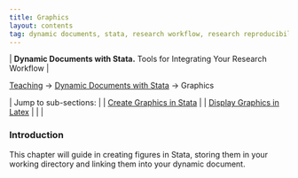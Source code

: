 ```yaml
---
title: Graphics
layout: contents
tag: dynamic documents, stata, research workflow, research reproducibility, reproducible research, social sciences
---
```

| **Dynamic Documents with Stata.** Tools for Integrating Your Research Workflow |

<a name="Contents"></a>
[Teaching](../../../teaching) &rarr; [Dynamic Documents with Stata](dynamicdocs-stata.md)  &rarr; Graphics

| Jump to sub-sections: |
| [Create Graphics in Stata](graphics-stata.md)   |
| [Display Graphics in Latex](graphics-latex.md)  |
|   |
### Introduction

This chapter will guide in creating figures in Stata, storing them in your working directory and linking them into your dynamic document.

